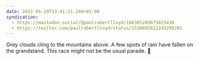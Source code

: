 ```yaml
---
date: 2022-05-29T13:41:11.240+01:00
syndication:
  - https://mastodon.social/@paulrobertlloyd/108385289075825438
  - https://twitter.com/paulrobertlloyd/status/1530892812245299201
---
```

Grey clouds cling to the mountains above. A few spots of rain have fallen on the grandstand. This race might not be the usual parade. 🤞
